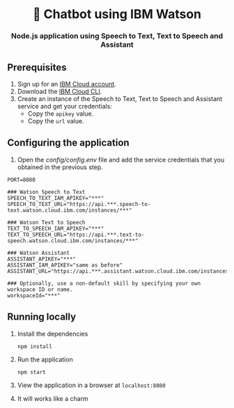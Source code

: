 <h1 align="center" style="border-bottom: none;"> 🤖 Chatbot using IBM Watson </h1>
<h3 align="center">Node.js application using Speech to Text, Text to Speech and Assistant </h3>

## Prerequisites

1. Sign up for an [IBM Cloud account](https://cloud.ibm.com/registration/).
2. Download the [IBM Cloud CLI](https://cloud.ibm.com/docs/cli/index.html#overview).
3. Create an instance of the Speech to Text, Text to Speech and Assistant service and get your credentials:
    - Copy the `apikey` value.
    - Copy the `url` value.

## Configuring the application
1. Open the *config/config.env* file and add the service credentials that you obtained in the previous step.

```
PORT=8080

### Watson Speech to Text
SPEECH_TO_TEXT_IAM_APIKEY="***"
SPEECH_TO_TEXT_URL="https://api.***.speech-to-text.watson.cloud.ibm.com/instances/***"

### Watson Text to Speech
TEXT_TO_SPEECH_IAM_APIKEY="***"
TEXT_TO_SPEECH_URL="https://api.***.text-to-speech.watson.cloud.ibm.com/instances/***"

### Watson Assistant
ASSISTANT_APIKEY="***"
ASSISTANT_IAM_APIKEY="same as before"
ASSISTANT_URL="https://api.***.assistant.watson.cloud.ibm.com/instances/***"

### Optionally, use a non-default skill by specifying your own workspace ID or name.
workspaceId="***"

```

## Running locally

1. Install the dependencies

    ```
    npm install
    ```

2. Run the application

    ```
    npm start
    ```

3. View the application in a browser at `localhost:8080`

4. It will works like a charm
